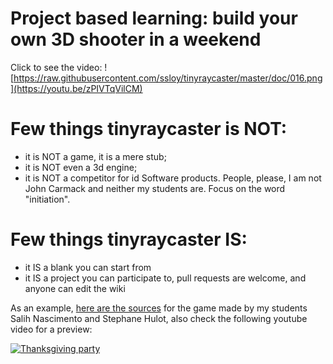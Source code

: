 # Project based learning: build your own 3D shooter in a weekend

Click to see the video:
![https://raw.githubusercontent.com/ssloy/tinyraycaster/master/doc/016.png](https://youtu.be/zPIVTqVilCM)

# Few things tinyraycaster is NOT:
* it is NOT a game, it is a mere stub;
* it is NOT even a 3d engine;
* it is NOT a competitor for id Software products. People, please, I am not John Carmack and neither my students are. Focus on the word "initiation".

# Few things tinyraycaster IS:
* it IS a blank you can start from
* it IS a project you can participate to, pull requests are welcome, and anyone can edit the wiki

As an example, [here are the sources](https://github.com/stephane-hulot/thanksgiving-party) for the game made by my students Salih Nascimento and Stephane Hulot, also check the following youtube video for a preview:

[![Thanksgiving party](https://img.youtube.com/vi/Ekomnk1eNFU/0.jpg)](https://www.youtube.com/watch?v=Ekomnk1eNFU)

